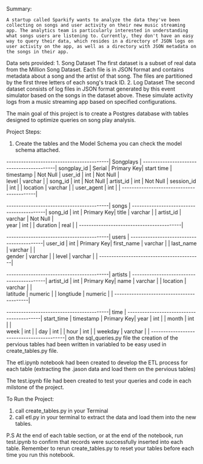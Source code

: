 Summary:

    A startup called Sparkify wants to analyze the data they've been collecting on songs and user activity on their new music streaming app. The analytics team is particularly interested in understanding what songs users are listening to. Currently, they don't have an easy way to query their data, which resides in a directory of JSON logs on user activity on the app, as well as a directory with JSON metadata on the songs in their app.

Data sets provided:
    1. Song Dataset
        The first dataset is a subset of real data from the Million Song Dataset. Each file is in JSON format and contains metadata about a song and the 
        artist of that song. The files are partitioned by the first three letters of each song's track ID.
    2. Log Dataset
        The second dataset consists of log files in JSON format generated by this event simulator based on the songs in the dataset above. These simulate
        activity logs from a music streaming app based on specified configurations.
 
 
The main goal of this project is to create a Postgres database with tables designed to optimize queries on song play analysis.

Project Steps:
1. Create the tables and the Model Schema
    you can check the model schema attached.

------------------------------------------|
                Songplays                 |
------------------------------------------|
songplay_id   |   Serial    |  Primary Key|
start time    |   timestamp |  Not Null   |
user_id       |   int       |  Not Null   |   
level         |   varchar   |             |
song_id       |   int       |  Not Null   |
artist_id     |   int       |  Not Null   |
session_id    |   int       |             |
location      |   varchar   |             |
user_agent    |   int       |             |
------------------------------------------|

------------------------------------------|
                   songs                  |
------------------------------------------|
song_id      |   int        |  Primary Key|
title        |   varchar    |             |
artist_id    |   varchar    |  Not Null   |   
year         |   int        |             |
duration     |   real       |             |
------------------------------------------|

------------------------------------------|
                  users                   |
------------------------------------------|
user_id      |   int        |  Primary Key|
first_name   |   varchar    |             |
last_name    |   varchar    |             |   
gender       |   varchar    |             |
level        |   varchar    |             |
------------------------------------------|

------------------------------------------|
                 artists                  |
------------------------------------------|
artist_id   |   int         |  Primary Key|
name        |   varchar     |             |
location    |   varchar     |             |   
latitude    |   numeric     |             |
longtiude   |   numeric     |             |
------------------------------------------|

------------------------------------------|
                  time                    |
------------------------------------------|
start_time  |   timestamp   |  Primary Key|
year        |   int         |             |
month       |   int         |             |   
week        |   int         |             |
day         |   int         |             |
hour        |   int         |             |
weekday     |   varchar     |             |
------------------------------------------|
on the sql_queries.py file the creation of the pervious tables had been written in variabled to be easy used in create_tables.py file.

The etl.ipynb notebook had been created to develop the ETL process for each table (extracting the .jason data and load them on the pervious tables)

The test.ipynb file had been created to test your queries and code in each milstone of the project. 

To Run the Project:

1. call create_tables.py in your Terminal
2. call etl.py in your terminal to extract the data and load them into the new tables. 

P.S At the end of each table section, or at the end of the notebook, run test.ipynb to confirm that records were successfully inserted into each table. Remember to rerun create_tables.py to reset your tables before each time you run this notebook.


